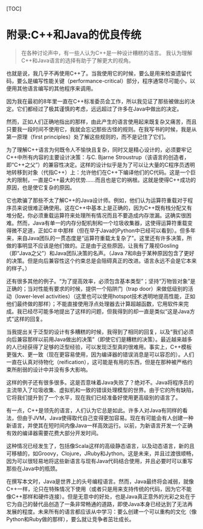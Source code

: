 [TOC]

<!-- Appendix: The Positive Legacy of C++ and Java -->

# 附录:C++和Java的优良传统

> 在各种讨论声中，有一些人认为C++是一种设计糟糕的语言。 我认为理解C++和Java语言的选择有助于了解更大的视角。

也就是说，我几乎不再使用C++了。当我使用它的时候，要么是用来检查遗留代码，要么是编写性能关键（performance-critical）部分，程序通常尽可能小，以便用其他语言编写的其他程序来调用。

因为我在最初的8年里一直在C++标准委员会工作，所以我见证了那些被做出的决定。它们都经过了极其谨慎的考虑，远远超过了许多在Java中做出的决定。

然而，正如人们正确地指出的那样，由此产生的语言使用起来既复杂又痛苦，而且只要我一段时间不使用它，我就会忘记那些古怪的规则。在我写书的时候，我是从第一原理（first principles）处了解这些规则的，而不是记住了它们。

为了理解C++语言为何既令人不愉快且复杂，同时又是精心设计的，必须要牢记C++中所有内容的主要设计决策：与C. Bjarne Stroustrup（该语言的创造者，即“C++之父”）的兼容性决定。这样的设计似乎是为了可以让大量的C程序员透明地转移到对象（代指C++）上：允许他们在C++下编译他们的C代码。这是一个巨大的限制，一直是C++最大的优势......而且也是它的祸根。这就是使得C++成功的原因，也是使它复杂的原因。

它也欺骗了那些不太了解C++的Java设计师。例如，他们认为运算符重载对于程序员来说很难正确使用。这在C++中基本上是正确的，因为C++既有栈分配又有堆分配，你必须重载运算符来处理所有情况而且不要造成内存泄漏。这确实很困难。然而，Java有单一的内存分配机制和一个垃圾收集器，这使得运算符重载变得微不足道，正如C＃中那样（但在早于Java的Python中已经可以看到）。但多年来，来自Java团队的一贯态度是“运算符重载太复杂了”。这里还有许多决策，所做的事明显不应该是他们做的。正是由于这些原因，让我有了蔑视Gosling（即“Java之父”）和Java团队决策的名声。（Java 7和8由于某种原因包含了更好的决策。但是向后兼容性这个约束总是会阻碍真正的改进。语言永远不会是它本来的样子。）

还有很多其他的例子。“为了提高效率，必须包含基本类型”；坚持“万物皆对象”是正确的；当对性能有要求的时候，提供一个陷阱门（trap door）来做低级别的活动（lower-level activities）（这里也可以使用hotspot技术透明地提高性能，正如他们最终做的那样）；不能直接使用浮点处理器去计算超越函数，它用软件来完成。我已经尽可能多地提出了这样的问题，但我得到的却一直是类似“这是Java方式”这样的回复。

当我提出关于泛型的设计有多糟糕的时候，我得到了相同的回复，以及“我们必须向后兼容那样以前用Java做出的决策”（即使它们是糟糕的决策）。最近越来越多的人已经获得了足够的泛型经验，可以发现泛型真的很难用。事实上，C++模板更强大、更一致（现在更容易使用，因为编译器的错误消息是可以容忍的）。人们一直在认真对待物化（reification），这可能是有用的东西，但是在那种被严格约束所削弱的设计中并没有多大影响。

这样的例子还有很多很多。这是否意味着Java失败了？绝对不。Java将程序员的主流带入了垃圾收集、虚拟机和一致的错误处理模型的世界。由于它的所有缺陷，它将我们提升到了一个水平，现在我们已经准备好使用更高级别的语言了。

有一点，C++是领先的语言，人们认为它总是如此。许多人对Java有同样的看法，但由于JVM，Java使得取代自己变得更加容易。现在有可能会有人创建一种新语言，并使其在短时间内像Java一样高效运行。以前，为新语言开发一个正确有效的编译器需要花费大部分开发时间。

这种情况已经发生了，包括像Scala这样的高级静态语言，以及动态语言，新的且可移植的，如Groovy，Clojure，JRuby和Jython。这是未来，并且过渡很顺畅，因为可以很轻易地将这些新语言与现有Java代码结合使用，并且必要时可以重写那些在Java中的瓶颈。

在撰写本文时，Java是世界上的头号编程语言。然而，Java最终将会减弱，就像C++一样，沦只在特殊情况下使用（或者只是用来支持传统的代码，因为它不能像C++那样和硬件连接）。但是无意中的好处，也是Java真正意外的光彩之处在于它为自己的替代品创造了一条非常畅通的道路，即使Java本身已经达到了无法再发展的程度。未来所有的语言都应该从中学习：要么创建一个可以重构的文化（像Python和Ruby做的那样），要么就让竞争者茁壮成长。

<!-- 分页 -->
<div style="page-break-after: always;"></div>
